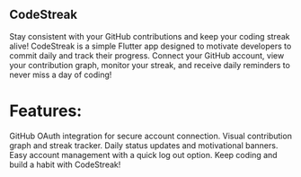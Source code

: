 ## CodeStreak
Stay consistent with your GitHub contributions and keep your coding streak alive! CodeStreak is a simple Flutter app designed to motivate developers to commit daily and track their progress. Connect your GitHub account, view your contribution graph, monitor your streak, and receive daily reminders to never miss a day of coding!

# Features:

GitHub OAuth integration for secure account connection.
Visual contribution graph and streak tracker.
Daily status updates and motivational banners.
Easy account management with a quick log out option.
Keep coding and build a habit with CodeStreak!